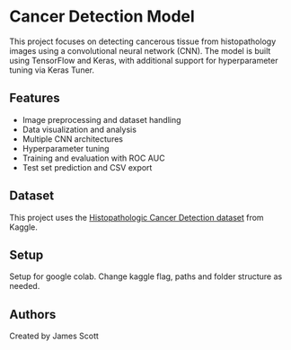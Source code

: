 # Cancer Detection Model

This project focuses on detecting cancerous tissue from histopathology images using a convolutional neural network (CNN). The model is built using TensorFlow and Keras, with additional support for hyperparameter tuning via Keras Tuner.

## Features
- Image preprocessing and dataset handling
- Data visualization and analysis
- Multiple CNN architectures
- Hyperparameter tuning
- Training and evaluation with ROC AUC
- Test set prediction and CSV export

## Dataset
This project uses the [Histopathologic Cancer Detection dataset](https://www.kaggle.com/c/histopathologic-cancer-detection/overview) from Kaggle.

## Setup
Setup for google colab. Change kaggle flag, paths and folder structure as needed.


## Authors
Created by James Scott

